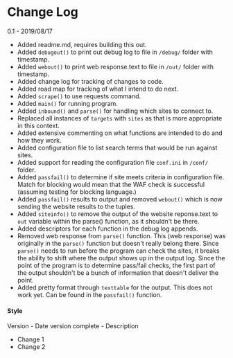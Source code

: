 # Change Log

0.1 - 2019/08/17

- Added readme.md, requires building this out.
- Added `debugout()` to print out debug log to file in `/debug/` folder with timestamp.
- Added `webout()` to print web response.text to file in `/out/` folder with timestamp.
- Added change log for tracking of changes to code.
- Added road map for tracking of what I intend to do next.
- Added `scrape()` to use requests command.
- Added `main()` for running program.
- Added `inbound()` and `parse()` for handling which sites to connect to.
- Replaced all instances of `targets` with `sites` as that is more appropriate in this context.
- Added extensive commenting on what functions are intended to do and how they work.
- Added configuration file to list search terms that would be run against sites.
- Added support for reading the configuration file `conf.ini` in `/conf/` folder.
- Added `passfail()` to determine if site meets criteria in configuration file. Match for blocking
would mean that the WAF check is successful (assuming testing for blocking language.)
- Added `passfail()` results to output and removed `webout()` which is now sending the website results 
to the tuples.
- Added `siteinfo()` to remove the output of the website reponse.text to `out` variable within the parse()
function, as it shouldn't be there.
- Added descriptors for each function in the debug log appends.
- Removed web response from `parse()` function. This (web response) was originally in the `parse()`
function but doesn't really belong there. Since `parse()` needs to run before the program can check the sites, 
it breaks the ability to shift where the output shows up in the output log. Since the point of the program is 
to determine pass/fail checks, the first part of the output shouldn't be a bunch of information that doesn't 
deliver the point.
- Added pretty format through `texttable` for the output. This does not work yet. Can be found in the 
`passfail()` function.

#### Style

Version - Date version complete - Description

- Change 1
- Change 2
